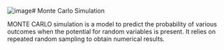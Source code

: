 ![image](https://github.com/Sushanth-S-Rao/Monte-Carlo-Simulation/assets/95978063/fc120b0f-12c9-46e8-a55e-97dc65f919f9)# Monte Carlo Simulation

MONTE CARLO simulation is a model to predict the probability of various outcomes when the potential for random variables is present. It relies on repeated random sampling to obtain numerical results.

